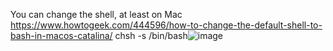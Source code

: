 You can change the shell, at least on Mac
https://www.howtogeek.com/444596/how-to-change-the-default-shell-to-bash-in-macos-catalina/
chsh -s /bin/bash![image](https://user-images.githubusercontent.com/599053/177097924-63ce7adb-b654-41c0-ba64-7a9980335239.png)
